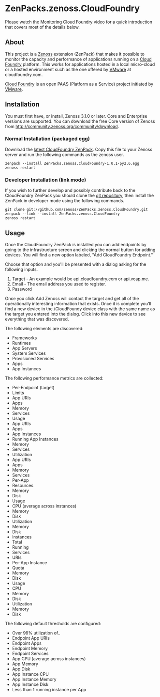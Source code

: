 # ZenPacks.zenoss.CloudFoundry
Please watch the [Monitoring Cloud Foundry][] video for a quick introduction that covers most of the details below.

## About
This project is a [Zenoss][] extension (ZenPack) that makes it possible to monitor the capacity and performance of applications running on a [Cloud Foundry][] platform. This works for applications hosted in a local micro-cloud or a hosted environment such as the one offered by [VMware][] at cloudfoundry.com.

[Cloud Foundry][] is an open PAAS (Platform as a Service) project initiated by [VMware][].

## Installation
You must first have, or install, Zenoss 3.1.0 or later. Core and Enterprise versions are supported. You can download the free Core version of Zenoss from <http://community.zenoss.org/community/download>.

### Normal Installation (packaged egg)
Download the [latest CloudFoundry ZenPack][]. Copy this file to your Zenoss server and run the following commands as the zenoss user.

    zenpack --install ZenPacks.zenoss.CloudFoundry-1.0.1-py2.6.egg
    zenoss restart

### Developer Installation (link mode)
If you wish to further develop and possibly contribute back to the CloudFoundry ZenPack you should clone the [git repository][], then install the ZenPack in developer mode using the following commands.

    git clone git://github.com/zenoss/ZenPacks.zenoss.CloudFoundry.git
    zenpack --link --install ZenPacks.zenoss.CloudFoundry
    zenoss restart

## Usage
Once the CloudFoundry ZenPack is installed you can add endpoints by going to the infrastructure screen and clicking the normal button for adding devices. You will find a new option labeled, "Add CloudFoundry Endpoint."

Choose that option and you'll be presented with a dialog asking for the following inputs.

 1. Target - An example would be api.cloudfoundry.com or api.vcap.me.
 2. Email - The email address you used to register.
 3. Password

Once you click Add Zenoss will contact the target and get all of the operationally interesting information that exists. Once it is complete you'll find a new device in the /CloudFoundy device class with the same name as the target you entered into the dialog. Click into this new device to see everything that was discovered.

The following elements are discovered:

 * Frameworks
  * Runtimes
  * App Servers
 * System Services
 * Provisioned Services
 * Apps
  * App Instances

The following performance metrics are collected:

 * Per-Endpoint (target)
  * Limits
   * App URIs
   * Apps
   * Memory
   * Services
  * Usage
   * App URIs
   * Apps
   * App Instances
   * Running App Instances
   * Memory
   * Services
  * Utilization
   * App URIs
   * Apps
   * Memory
   * Services
 * Per-App
  * Resources
   * Memory
   * Disk
  * Usage
   * CPU (average across instances)
   * Memory
   * Disk
  * Utilization
   * Memory
   * Disk
  * Instances
   * Total
   * Running
  * Services
  * URIs
 * Per-App Instance
  * Quota
   * Memory
   * Disk
  * Usage
   * CPU
   * Memory
   * Disk
  * Utilization
   * Memory
   * Disk

The following default thresholds are configured:

 * Over 99% utilization of..
  * Endpoint App URIs
  * Endpoint Apps
  * Endpoint Memory
  * Endpoint Services
  * App CPU (average across instances)
  * App Memory
  * App Disk
  * App Instance CPU
  * App Instance Memory
  * App Instance Disk
 * Less than 1 running instance per App


[Monitoring Cloud Foundry]: <http://www.youtube.com/watch?v=uDUUVTWXCPE>
[Zenoss]: <http://www.zenoss.com/>
[latest CloudFoundry ZenPack]: <https://github.com/downloads/zenoss/ZenPacks.zenoss.CloudFoundry/ZenPacks.zenoss.CloudFoundry-1.0.1-py2.6.egg>
[git repository]: <https://github.com/zenoss/ZenPacks.zenoss.CloudFoundry>
[VMware]: <http://www.vmware.com/>
[Cloud Foundry]: <http://cloudfoundry.com/>
